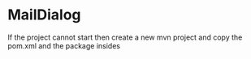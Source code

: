# MailDialog
If the project cannot start then create a new mvn project and copy the pom.xml and the package insides

